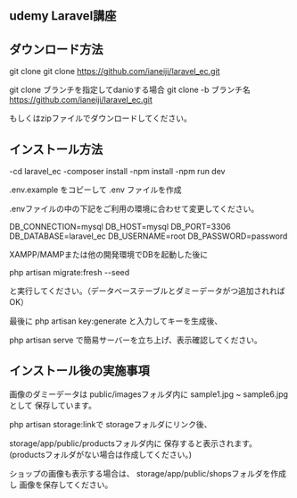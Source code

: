 ## udemy Laravel講座

## ダウンロード方法

git clone
git clone https://github.com/ianeiji/laravel_ec.git

git clone ブランチを指定してdanioする場合
git clone -b ブランチ名 https://github.com/ianeiji/laravel_ec.git

もしくはzipファイルでダウンロードしてください。

## インストール方法

-cd laravel_ec
-composer install
-npm install
-npm run dev

.env.example をコピーして .env ファイルを作成

.envファイルの中の下記をご利用の環境に合わせて変更してください。

DB_CONNECTION=mysql
DB_HOST=mysql
DB_PORT=3306
DB_DATABASE=laravel_ec
DB_USERNAME=root
DB_PASSWORD=password

XAMPP/MAMPまたは他の開発環境でDBを起動した後に

php artisan migrate:fresh --seed

と実行してください。（データベーステーブルとダミーデータがつ追加されればOK）

最後に
php artisan key:generate
と入力してキーを生成後、

php artisan serve
で簡易サーバーを立ち上げ、表示確認してください。

## インストール後の実施事項

画像のダミーデータは
public/imagesフォルダ内に
sample1.jpg ~ sample6.jpg として
保存しています。

php artisan storage:linkで
storageフォルダにリンク後、

storage/app/public/productsフォルダ内に
保存すると表示されます。
(productsフォルダがない場合は作成してください。)

ショップの画像も表示する場合は、
storage/app/public/shopsフォルダを作成し
画像を保存してください。
